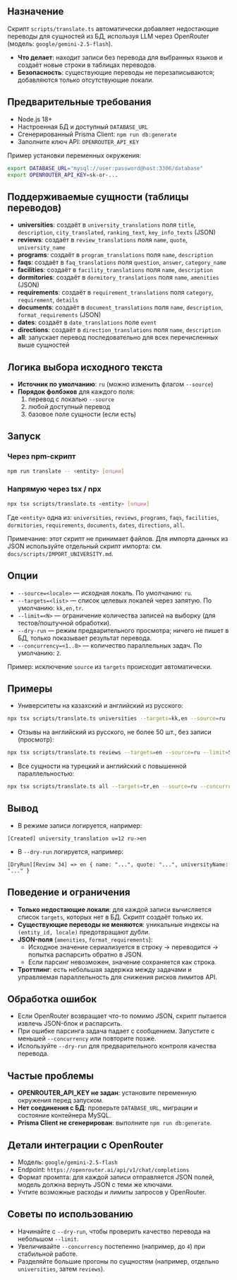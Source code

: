 ## Назначение

Скрипт `scripts/translate.ts` автоматически добавляет недостающие переводы для сущностей из БД, используя LLM через OpenRouter (модель: `google/gemini-2.5-flash`).

- **Что делает**: находит записи без перевода для выбранных языков и создаёт новые строки в таблицах переводов.
- **Безопасность**: существующие переводы не перезаписываются; добавляются только отсутствующие локали.

## Предварительные требования

- Node.js 18+
- Настроенная БД и доступный `DATABASE_URL`
- Сгенерированный Prisma Client: `npm run db:generate`
- Заполните ключ API: `OPENROUTER_API_KEY`

Пример установки переменных окружения:

```bash
export DATABASE_URL="mysql://user:password@host:3306/database"
export OPENROUTER_API_KEY=sk-or-...
```

## Поддерживаемые сущности (таблицы переводов)

- **universities**: создаёт в `university_translations` поля `title`, `description`, `city_translated`, `ranking_text`, `key_info_texts` (JSON)
- **reviews**: создаёт в `review_translations` поля `name`, `quote`, `university_name`
- **programs**: создаёт в `program_translations` поля `name`, `description`
- **faqs**: создаёт в `faq_translations` поля `question`, `answer`, `category_name`
- **facilities**: создаёт в `facility_translations` поля `name`, `description`
- **dormitories**: создаёт в `dormitory_translations` поля `name`, `amenities` (JSON)
- **requirements**: создаёт в `requirement_translations` поля `category`, `requirement`, `details`
- **documents**: создаёт в `document_translations` поля `name`, `description`, `format_requirements` (JSON)
- **dates**: создаёт в `date_translations` поле `event`
- **directions**: создаёт в `direction_translations` поля `name`, `description`
- **all**: запускает перевод последовательно для всех перечисленных выше сущностей

## Логика выбора исходного текста

- **Источник по умолчанию**: `ru` (можно изменить флагом `--source`)
- **Порядок фолбэков** для каждого поля:
  1) перевод с локалью `--source`
  2) любой доступный перевод
  3) базовое поле сущности (если есть)

## Запуск

### Через npm-скрипт

```bash
npm run translate -- <entity> [опции]
```

### Напрямую через tsx / npx

```bash
npx tsx scripts/translate.ts <entity> [опции]
```

Где `<entity>` одна из: `universities`, `reviews`, `programs`, `faqs`, `facilities`, `dormitories`, `requirements`, `documents`, `dates`, `directions`, `all`.

Примечание: этот скрипт не принимает файлов. Для импорта данных из JSON используйте отдельный скрипт импорта: см. `docs/scripts/IMPORT_UNIVERSITY.md`.

## Опции

- `--source=<locale>` — исходная локаль. По умолчанию: `ru`.
- `--targets=<list>` — список целевых локалей через запятую. По умолчанию: `kk,en,tr`.
- `--limit=<N>` — ограничение количества записей на выборку (для тестов/поштучной обработки).
- `--dry-run` — режим предварительного просмотра; ничего не пишет в БД, только показывает результат перевода.
- `--concurrency=<1..8>` — количество параллельных задач. По умолчанию: `2`.

Пример: исключение `source` из `targets` происходит автоматически.

## Примеры

- Университеты на казахский и английский из русского:

```bash
npx tsx scripts/translate.ts universities --targets=kk,en --source=ru
```

- Отзывы на английский из русского, не более 50 шт., без записи (просмотр):

```bash
npx tsx scripts/translate.ts reviews --targets=en --source=ru --limit=50 --dry-run
```

- Все сущности на турецкий и английский с повышенной параллельностью:

```bash
npx tsx scripts/translate.ts all --targets=tr,en --source=ru --concurrency=4
```

## Вывод

- В режиме записи логируется, например:

```
[Created] university_translation u=12 ru->en
```

- В `--dry-run` логируется, например:

```
[DryRun][Review 34] => en { name: "...", quote: "...", universityName: "..." }
```

## Поведение и ограничения

- **Только недостающие локали**: для каждой записи вычисляется список `targets`, которых нет в БД. Скрипт создаёт только их.
- **Существующие переводы не меняются**: уникальные индексы на `(entity_id, locale)` предотвращают дубли.
- **JSON-поля** (`amenities`, `format_requirements`):
  - Исходное значение сериализуется в строку -> переводится -> попытка распарсить обратно в JSON.
  - Если парсинг невозможен, значение сохраняется как строка.
- **Троттлинг**: есть небольшая задержка между задачами и управляемая параллельность для снижения рисков лимитов API.

## Обработка ошибок

- Если OpenRouter возвращает что-то помимо JSON, скрипт пытается извлечь JSON-блок и распарсить.
- При ошибке парсинга задача падает с сообщением. Запустите с меньшей `--concurrency` или повторите позже.
- Используйте `--dry-run` для предварительного контроля качества перевода.

## Частые проблемы

- **OPENROUTER_API_KEY не задан**: установите переменную окружения перед запуском.
- **Нет соединения с БД**: проверьте `DATABASE_URL`, миграции и состояние контейнера MySQL.
- **Prisma Client не сгенерирован**: выполните `npm run db:generate`.

## Детали интеграции с OpenRouter

- Модель: `google/gemini-2.5-flash`
- Endpoint: `https://openrouter.ai/api/v1/chat/completions`
- Формат промпта: для каждой записи отправляется JSON полей, модель должна вернуть JSON с теми же ключами.
- Учтите возможные расходы и лимиты запросов у OpenRouter.

## Советы по использованию

- Начинайте с `--dry-run`, чтобы проверить качество перевода на небольшом `--limit`.
- Увеличивайте `--concurrency` постепенно (например, до `4`) при стабильной работе.
- Разделяйте большие прогоны по сущностям (например, отдельно `universities`, затем `reviews`).


